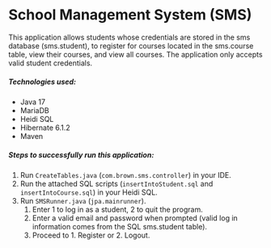 # School Management System (SMS)

This application allows students whose credentials are stored in the sms database (sms.student), to register for courses located in the sms.course table, view their courses, and view all courses. The application only accepts valid student credentials.

##### Technologies used:
* Java 17
* MariaDB
* Heidi SQL
* Hibernate 6.1.2
* Maven

##### Steps to successfully run this application:
1. Run `CreateTables.java` (`com.brown.sms.controller`) in your IDE.
2. Run the attached SQL scripts (`insertIntoStudent.sql` and `insertIntoCourse.sql`) in your Heidi SQL.
3. Run `SMSRunner.java` (`jpa.mainrunner`).
    1. Enter 1 to log in as a student, 2 to quit the program.
    2. Enter a valid email and password when prompted (valid log in information comes from the SQL sms.student table).
    3. Proceed to 1. Register or 2. Logout.